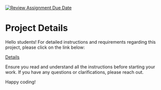 [![Review Assignment Due Date](https://classroom.github.com/assets/deadline-readme-button-22041afd0340ce965d47ae6ef1cefeee28c7c493a6346c4f15d667ab976d596c.svg)](https://classroom.github.com/a/E9FFIy0L)
# Project Details

Hello students! For detailed instructions and requirements regarding this project, please click on the link below:

[Details](https://gvsu-cis371.github.io/projects/cdm.html)

Ensure you read and understand all the instructions before starting your work. If you have any questions or clarifications, please reach out.

Happy coding!
